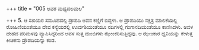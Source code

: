 +++
title = "005 ಅವರ ಮಧ್ಯದಲಮಲ"

+++
5. ಆ ಸಖಿಯರ ಸಮೂಹದಲ್ಲಿ ದ್ರೌಪದಿ ಅವನ ಕಣ್ಣಿಗೆ ಬಿದ್ದಳು. ಆ ದ್ರೌಪದಿಯು ನಕ್ಷತ್ರ ಮಾಲಿಕೆಯಲ್ಲಿ ರೋಹಿಣಿಯಂತೆಯೂ ದೇವ ಕನ್ಯೆಯರಲ್ಲಿ ಊರ್ವಶಿಯಂತೆಯೂ ನದಿಗಳಲ್ಲಿ ಗಂಗಾನದಿಯಂತೆಯೂ ಕಾಣಿಸಿದಳು. ಅವಳ ದೇಹದ ಪರಿಮಳವು ವ್ಯಾಪಿಸಿದ್ದರಿಂದ ಅವಳ ಸುತ್ತ ದುಂಬಿಗಳು ಝೇಂಕರಿಸುತ್ತಿದ್ದವು. ಆ ಝೇಂಕಾರ ಧ್ವನಿಯನ್ನು ಕೇಳುತ್ತ ಕೀಚಕನು ದ್ರೌಪದಿಯನ್ನು ಕಂಡ.